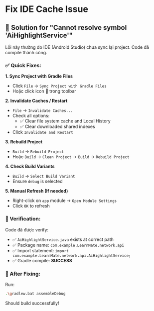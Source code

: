 # Fix IDE Cache Issue

## 🔧 Solution for "Cannot resolve symbol 'AiHighlightService'"

Lỗi này thường do IDE (Android Studio) chưa sync lại project. Code đã compile thành công.

### ✅ Quick Fixes:

**1. Sync Project with Gradle Files**
- Click `File` → `Sync Project with Gradle Files`
- Hoặc click icon 🔄 trong toolbar

**2. Invalidate Caches / Restart**
- `File` → `Invalidate Caches...`
- Check all options:
  - ✅ Clear file system cache and Local History
  - ✅ Clear downloaded shared indexes
- Click `Invalidate and Restart`

**3. Rebuild Project**
- `Build` → `Rebuild Project`
- Hoặc `Build` → `Clean Project` → `Build` → `Rebuild Project`

**4. Check Build Variants**
- `Build` → `Select Build Variant`
- Ensure `debug` is selected

**5. Manual Refresh (If needed)**
- Right-click on `app` module → `Open Module Settings`
- Click `OK` to refresh

### 📝 Verification:

Code đã được verify:
- ✅ `AiHighlightService.java` exists at correct path
- ✅ Package name: `com.example.LearnMate.network.api`
- ✅ Import statement: `import com.example.LearnMate.network.api.AiHighlightService;`
- ✅ Gradle compile: **SUCCESS**

### 🚀 After Fixing:

Run:
```bash
.\gradlew.bat assembleDebug
```

Should build successfully!

